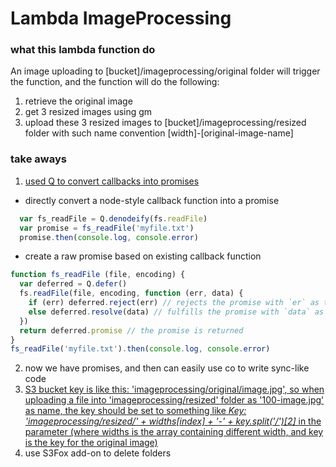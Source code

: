 # Lambda ImageProcessing

### what this lambda function do
An image uploading to [bucket]/imageprocessing/original folder will trigger the function, and the function will do the following:

1. retrieve the original image
2. get 3 resized images using gm
3. upload these 3 resized images to [bucket]/imageprocessing/resized folder with such name convention [width]-[original-image-name]

### take aways
1. [used Q to convert callbacks into promises](https://strongloop.com/strongblog/promises-in-node-js-with-q-an-alternative-to-callbacks/)
  * directly convert a node-style callback function into a promise
  ```javascript
    var fs_readFile = Q.denodeify(fs.readFile)
    var promise = fs_readFile('myfile.txt')
    promise.then(console.log, console.error)
  ```
  * create a raw promise based on existing callback function
  ```javascript
  function fs_readFile (file, encoding) {
    var deferred = Q.defer()
    fs.readFile(file, encoding, function (err, data) {
      if (err) deferred.reject(err) // rejects the promise with `er` as the reason
      else deferred.resolve(data) // fulfills the promise with `data` as the value
    })
    return deferred.promise // the promise is returned
  }
  fs_readFile('myfile.txt').then(console.log, console.error)
  ```
2. now we have promises, and then can easily use co to write sync-like code
3. [S3 bucket key is like this: 'imageprocessing/original/image.jpg', so when uploading a file into 'imageprocessing/resized' folder as '100-image.jpg' as name, the key should be set to something like *Key: 'imageprocessing/resized/' + widths[index] + '-' + key.split('/')[2]* in the parameter (where widths is the array containing different width, and key is the key for the original image)](http://docs.aws.amazon.com/AmazonS3/latest/dev/UsingMetadata.html)
4. use S3Fox add-on to delete folders
